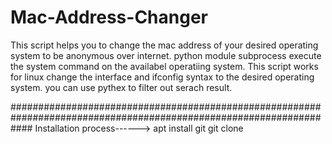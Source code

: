 # Mac-Address-Changer
This script helps you to change the mac address of your desired operating system to be anonymous over internet.
python module subprocess execute the system command on the availabel operatiing system.
This script works for linux change the interface and ifconfig syntax to the desired operating system.
you can use pythex to filter out serach result.


####################################################################################################################
Installation process------>
apt install git
git clone 

